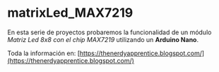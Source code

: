 # matrixLed_MAX7219
En esta serie de proyectos probaremos la funcionalidad de un módulo *Matriz Led 8x8 con el chip MAX7219* utilizando un **Arduino Nano**. 

Toda la información en: [https://thenerdyapprentice.blogspot.com/](https://thenerdyapprentice.blogspot.com/) 



